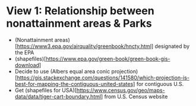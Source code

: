 # View 1: Relationship between nonattainment areas & Parks
* (Nonattainment areas)[https://www3.epa.gov/airquality/greenbook/hncty.html] designated by the EPA
* (shapefiles)[https://www.epa.gov/green-book/green-book-gis-download]
* Decide to use (Albers equal area conic projection)[https://gis.stackexchange.com/questions/141580/which-projection-is-best-for-mapping-the-contiguous-united-states] for contiguous U.S.
* Get (shapefiles for USA)[https://www.census.gov/geo/maps-data/data/tiger-cart-boundary.html] from U.S. Census website

